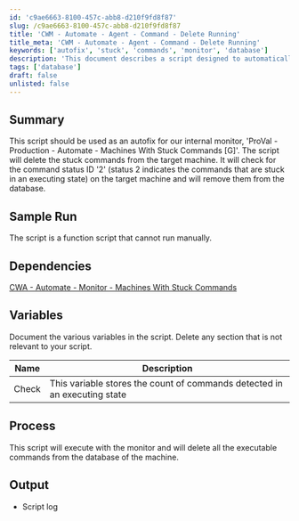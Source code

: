 ```yaml
---
id: 'c9ae6663-8100-457c-abb8-d210f9fd8f87'
slug: /c9ae6663-8100-457c-abb8-d210f9fd8f87
title: 'CWM - Automate - Agent - Command - Delete Running'
title_meta: 'CWM - Automate - Agent - Command - Delete Running'
keywords: ['autofix', 'stuck', 'commands', 'monitor', 'database']
description: 'This document describes a script designed to automatically fix issues with stuck commands in the ProVal monitor. It identifies and deletes commands that are stuck in an executing state, ensuring smoother operation of the monitoring system.'
tags: ['database']
draft: false
unlisted: false
---
```


## Summary

This script should be used as an autofix for our internal monitor, 'ProVal - Production - Automate - Machines With Stuck Commands [G]'. The script will delete the stuck commands from the target machine. It will check for the command status ID '2' (status 2 indicates the commands that are stuck in an executing state) on the target machine and will remove them from the database.

## Sample Run

The script is a function script that cannot run manually.

## Dependencies

[CWA - Automate - Monitor - Machines With Stuck Commands](/docs/5630a369-2912-485b-a5f9-0c25b28eb432)

## Variables

Document the various variables in the script. Delete any section that is not relevant to your script.

| Name  | Description                                                                                     |
|-------|-------------------------------------------------------------------------------------------------|
| Check | This variable stores the count of commands detected in an executing state                      |

## Process

This script will execute with the monitor and will delete all the executable commands from the database of the machine.

## Output

- Script log

